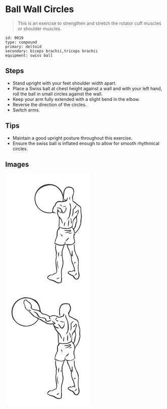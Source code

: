 # Ball Wall Circles
> This is an exercise to strengthen and stretch the rotator cuff muscles or shoulder muscles.

``` 
id: 0019 
type: compound 
primary: deltoid 
secondary: biceps brachii,triceps brachii 
equipment: swiss ball 
``` 

## Steps

 - Stand upright with your feet shoulder width apart.
 - Place a Swiss ball at chest height against a wall and with your left hand, roll the ball in small circles against the wall.
 - Keep your arm fully extended with a slight bend in the elbow.
 - Reverse the direction of the circles.
 - Switch arms.

## Tips

 - Maintain a good upright posture throughout this exercise.
 - Ensure the swiss ball is inflated enough to allow for smooth rhythmical circles.

## Images

<svg width="268" height="275pt" viewBox="0 0 201 275" xmlns="http://www.w3.org/2000/svg">
  <g fill="#FFF">
    <path d="M0 0h201v275H0V0m73 44.23c-3.45 6.34-3.84 13.83-2.96 20.86 1.8 11.26 9.67 21.24 20.08 25.83 6.53 3.09 14.02 3.7 21.06 2.32 3.19-1.09 6.35 1.91 9.4.28-1.79-.8-3.64-1.47-5.51-2.06-.75-1.13-1.57-2.22-2.13-3.45 1.01-3.26 2.23-6.45 3.45-9.63.78-.4 1.57-.8 2.36-1.19 1.25-2.78 1.99-5.98 4.2-8.2 3.15-1.96 7.11-1.73 10.66-1.29 4.16-.89 8.68-.75 12.57-2.61 1.67-2.71 2.29-6.05 2.27-9.22-1.79 2.08-2.36 4.82-3.53 7.25-1.55-.94-3.09-1.89-4.64-2.84l1.32-.68c-.91.41-1.81.83-2.71 1.25 1.03.75 3.1 2.24 4.13 2.99-1.57.19-3.14.39-4.7.6.04-1.31.07-2.62.08-3.93.29-.51.59-1.01.88-1.52-.53-4.37.59-8.71.88-13.06.46-4.87 2.19-10.49 7.03-12.64 4.22-1.18 8.91-.46 12.48 2.13 1.15 2.36 2.38 4.81 2.28 7.51.43 4.31-2.19 8.03-3.29 12 .58 3.62.73 7.3 1.37 10.9 2.88 2.53 6.47 4.18 9.09 7.04 2.73 3.35 7.96 3.91 9.66 8.19.63 3.62-.31 7.34.42 10.97 1.14 5.9 1.33 12.05-.22 17.9-.73 3.01.58 6.18-.52 9.13-1.32 3.43-2.39 6.97-3.94 10.31-1.95 4.4-5.58 7.7-8.73 11.22.27.72.56 1.44.87 2.16 2.73-4.48 7.29-7.64 9.37-12.57 2.56-5.7 5.23-11.74 4.82-18.13.15-3.7 1.19-7.31 1.16-11.03.02-4.08-1.58-7.97-1.41-12.06-.31-3.23.3-6.63-.8-9.72-2.24-3.51-6.61-4.71-9.28-7.84-2.8-3.05-6.58-4.79-9.83-7.26.26-3.29.37-6.59-.05-9.87 2-3.76 2.67-8.05 2.99-12.24.11-3.94-1.73-8.53-5.78-9.79-5.51-2.94-13.5-1.66-16.65 4.09-2.96 4.2-3.05 9.49-3.63 14.4-1.99-7.41-6.22-14.33-12.39-18.98-6.41-5.24-14.94-7.53-23.14-7.04-12.27.57-23.83 8.39-29.04 19.52m79.77 19.03c1.04-2.34 1.2-4.93 1.34-7.46l-1.5.04c-.08 2.47-.14 4.95.16 7.42m-.46 6.54c1.3 4.33 3.34 8.75 2.3 13.38-1.13 5.53-1.7 11.14-2.77 16.68-.68 3.55-3.38 6.15-4.92 9.3 6.76-3.72 8.06-12.35 8.59-19.34 1.35-5.38 1.1-10.96.01-16.36-.31-1.77-1.94-2.64-3.21-3.66m-23.42 2.96c1.75 2.18 3.95 4.04 6.7 4.8-1.58-2.34-3.96-4.08-6.7-4.8m38.45 3.18c-.91 4.12-4.85 6.13-6.98 9.44.09 5.5-.15 11.01-2.19 16.2.36-.14 1.08-.43 1.44-.57.83-2.29 1.88-4.51 2.36-6.91.34-2.88-.19-5.8.22-8.67 2.95-2.91 6.74-5.67 6.68-10.28-.38.19-1.15.59-1.53.79m-31.67 2.99c3.41.08 6.84-.53 9.99-1.84-3.46-.62-6.88.38-9.99 1.84m-14.51 2.23c3.33.54 6.8.76 9.82 2.46.77 2.14 2.37 3.95 2.88 6.18-.68.67-1.38 1.31-2.12 1.91-4.25-1.31-5.26-5.74-7.8-8.7-.03 3.69-.4 7.36-.73 11.03.35 4.64 4.47 8.19 4.46 12.91.04 5.05.12 10.12-.71 15.12-.43 1.88.23 3.72.84 5.48-1 2.3-2.61 4.24-3.81 6.43-2.61 4.85-1.21 10.55-2.34 15.75-.86 2.86-2.27 5.53-3.1 8.41-.77 2.73-.25 5.8-1.98 8.23 1.13.39 2.27.78 3.41 1.17-.59 2.5-1.19 5.03-1.32 7.6-.35 6.36 3.36 12.45 1.5 18.78 1.5 5.44-1.34 10.63-.77 16.09.5 6.38 1.01 12.79 2.15 19.09.43 2.33-.23 4.64-.9 6.85-4.12 1.28-9.04 3.04-10.99 7.13 3.78-2.32 7.55-4.7 11.82-6.04 1.53-3.43 2.29-7.33 1.51-11.06-.93-4.35-.9-8.83-1.68-13.2-.46-3.38-.86-6.91.2-10.22 1.41-3.68-.42-7.6.82-11.3 1.26-3.85-.82-7.57-1.4-11.33-1.02-3.92-.17-7.94-.17-11.9 5.56 2.95 12.13 4.33 18.2 2.04-1.06 3.24-2.16 6.48-3.25 9.71-4.14 9.45.13 19.63.57 29.36.89 7.04-1.88 13.69-3.48 20.39-.71 9.42.88 18.95-.66 28.32-4.92 2.4-9.97-.17-14.04-3-2.62-2.01-5.92-2.4-9.07-2.93-3.19-.42-5.8-2.45-8.3-4.3 1.52-1.82 2.85-4.01 5.12-4.98 1.74-.92 3.84-1.48 4.82-3.36-4.79 1.08-10.92 3.17-11.12 9.06 2.04 1.71 4.14 3.43 6.56 4.58 2.4 1.14 5.15 1.19 7.57 2.26 3.72 1.94 7.25 4.42 11.39 5.41 3.08.67 6.16-.59 8.81-2.07.71-4.55 1.56-9.19.21-13.72.66-5.18-.52-10.44.5-15.58 2.2-7.49 4.71-15.33 3.18-23.2-1.7-7.15-2.14-14.58-1.67-21.89 1.23-4.78 3.38-9.3 4.48-14.13.48-.46 1.44-1.37 1.91-1.82.98.24 2.94.72 3.92.97.16 5.85 3.55 10.83 5.85 16 .82 5.13 4.38 9.52 4.17 14.86 0 5.24 1.06 10.51 3.4 15.21 2.1 4.12 3.04 8.69 4.33 13.1-2.63 1.47-5.3 2.88-7.75 4.63l-.2-1.8c-2.59.15-5.07 1.06-7.26 2.41-.01.94-.02 2.82-.02 3.76 2.1 1.52 4.21 3.07 6.5 4.31 1.73.92 4.09.96 5.18 2.81 2.1 2.55 3.38 6.33 7.09 6.88 2.93 1.56 6.19-.62 7.28-3.42 2.4-3.89 1.57-8.63.34-12.75-3.14-11.16 1.14-22.88-1.75-34.06-.85-3.7-3.41-6.66-4.76-10.16-.79-2.12-1.46-4.28-2.33-6.37-2.08-5.32-1.04-11.13-1.95-16.65-.39.21-1.18.62-1.57.83.95 4.36.18 8.85.93 13.23 2.63 9.18 8.35 17.41 9.31 27.07.44 3.35-.15 6.7-.45 10.04-.26 7.39.39 14.77 1.52 22.08.61 3.35-1.04 7.65-4.43 8.79-5.18-.15-5.24-7.61-9.91-8.79-2.01-.37-3.87-1.18-5.31-2.68-1.36-.53-2.71-1.11-4.04-1.71.26-1.14.53-2.27.8-3.39 1.98-.08 3.97-.13 5.94.09 2.38-.85 4.64-1.99 6.82-3.26.16 1.03.48 3.11.64 4.15.45-1.08 1.39-2.06 1.17-3.31-.54-6.96-2.93-13.65-5.87-19.93-2.49-5.28-2.19-11.29-1.85-16.96 1.21.82 1.99 2.13 2.99 3.18-.83-4.51-2.02-9.11-.94-13.69l-1.74-.15c-.58 3.38.18 6.97-1.21 10.19-.83-1.64-1.79-3.2-2.49-4.9-1.48-6.59-5.29-12.35-6.93-18.92 6.69 1.01 13.68-1.03 18.17-6.22-.76-5.22-2.4-10.39-1.98-15.72.03-1.73 1.31-3.02 2.39-4.22-1.05-.67-2.16-1.23-3.23-1.85-.52 3.96-1.79 8-.74 11.99.82 3.05 1.55 6.12 2.04 9.24-2.68 1.72-4.84 4.8-8.32 4.71-4.62.64-9.18-.63-13.79-.59.25-2.34.47-4.69.32-7.05-1.2 2.39-1.55 5.07-2.11 7.65-2.52.58-5.02 1.32-7.6 1.58-5.22-.36-10.18-2.25-14.92-4.36.71-1.95 1.36-3.91 1.8-5.93 1.02-4.89 4.35-9.16 4.33-14.29.06-3.86-.05-7.88 1.88-11.36 2.56-.83 3.67-2.85 2.91-5.49 3.19 1.25 6.35 2.93 9.87 2.83 6.77.67 14.4 1.32 19.98-3.4.29 2.97 2.57 5 3.64 7.64.45 1.92 2.52 5.04-.17 6.22 1.06.02 2.12.05 3.19.11-.64-3.13-.93-6.36-2.05-9.38 2.63-2.78 4.53-6.26 4.86-10.12.51-4.67 3.73-8.99 2.06-13.78-1.57-5.65 1.91-10.7 3.72-15.81 1.35-2.16.08-4.64-.19-6.92-2.93 2.84-6.2 5.29-9.15 8.06 4.18.44 6.29-3.45 8.43-6.32.84 2.89-1.29 5.55-1.85 8.33-1.25 5.67-7.06 8.43-9.46 13.46-2.16 4.97-1.83 10.55-3.18 15.73-2.76 3.81-7.93 4.25-12.15 5.31-.34-.18-1.03-.53-1.37-.71-4.61.1-9.36.05-13.68-1.78-1.46-.61-3.91-1.1-3.23-3.28 1.17-6.28.51-12.68 1.08-19.01 1.14 1.48 2.26 2.99 3.02 4.71 1.64 3.11 1.57 7.14 4.6 9.4-1.8-5.78-2.58-12.75-7.81-16.58-3.77-3.11-4.61-8.45-3.7-13.04 2.35 1.17 4.59 2.53 6.94 3.72.47-.73.95-1.47 1.43-2.2l.39 1.9c3.46 2.86 7.8-.81 9.24-4.12 1.66-2.86 3.38-7.29-.08-9.59.28 3.02.64 6.18-1.27 8.77-1.1 2.22-4.16 6.07-6.54 3.39.21-.53.63-1.58.84-2.1-1.44-2.53-3.26-4.83-4.62-7.42-3.31-1.91-7.1-1.37-10.68-.82m32.69 24.47c.9 2.13 2.11 4.32 4.56 4.91-.76-2.24-2.42-3.95-4.56-4.91m-2.96 4.1c-1.3 5.38-2.76 11.16-1 16.61 1.08-4.34 1.28-8.82 1.83-13.24.43-1.26-.13-2.37-.83-3.37m5.53.42c-.17 2.9-.03 5.8.15 8.7.38-.26 1.14-.76 1.52-1.01-.1-2.64.75-5.83-1.67-7.69m-15.48 5.84c-1.16 3.12-1.94 6.53-.83 9.8 1.44-3.35 1.45-7.09 2.54-10.56-.43.19-1.28.57-1.71.76m-1.62 17.73c2.54 2.31 6.13 2.86 9.44 2.62 2.46-.17 5-1.48 7.37-.19-4.94 1.77-10.04 2.99-14.99 4.72 4.9.45 9.57-1.16 14.16-2.61.45-1.09.92-2.18 1.38-3.27-.65-.54-1.29-1.08-1.93-1.61-5.04 1.57-10.32 1.37-15.43.34m10.33 8.14c2.93.76 6.4 1.24 8.68-1.22-2.92.18-5.84.52-8.68 1.22m-19.5.96c1.84 2.31 3.61 4.68 5.65 6.81-.02-.77-.08-2.3-.1-3.07-1.83-1.27-3.62-2.61-5.55-3.74m13.15 16.52l1.1.71c3.07-2.1 6.82-4.41 6.74-8.66-2.67 2.59-5.1 5.43-7.84 7.95m-17.05 38.97c2.02-4.02 1.59-8.53 1.58-12.88-2.83 3.71-2.03 8.57-1.58 12.88m5.86-2.85c1.37.21 1.77-2.11.87-2.84-1.37-.22-1.81 2.11-.87 2.84m-5.67 30.67c-.03-4.79-2.2-9.3-1.95-14.1.07-2.08.09-4.17-.2-6.23-1.94 6.74-.82 14.06 2.15 20.33m40.14-15.89c-1.29.28-2.66 1.11-3.19 2.37.59 2.3 5.43-1.4 3.19-2.37m1.19 26.47c-.03.58-.07 1.72-.1 2.3-1.29 1.03-2.58 2.07-3.82 3.16 1.76-.61 3.64-1.07 5.16-2.21.57-1.22.34-2.63.52-3.93l-1.76.68m-42.22 11.46a27.84 27.84 0 0 0-4.09 1.85c3.14 1.48 6.09-.69 6.99-3.74-.98.61-1.95 1.24-2.9 1.89z"/>
    <path d="M75.23 44.22c6.74-11.19 20.12-16.72 32.76-17.07 6.33.75 12.83 2.78 17.42 7.45 7.86 7.77 13.06 19.01 11.17 30.22-1.04.34-2.08.67-3.12 1-4.1-1.71-9.35-1.21-12.37 2.28-1.92 1.94-2.77 4.59-3.46 7.16-5.33 3.5-5.76 10.42-6.05 16.18-8.64 1.91-17.89.17-25.33-4.6-13.83-8.52-19.44-28.5-11.02-42.62zM161.87 113.11c1.1-3.57 3.78-6.28 6.11-9.07.39 2.8.96 5.58 1.82 8.28-3.75 5.51-3.07 12.69-6.96 18.11-.9-.62-1.8-1.22-2.7-1.83-.09-5.2.18-10.49 1.73-15.49z"/>
  </g>
  <g fill="#333">
    <path d="M73 44.23c5.21-11.13 16.77-18.95 29.04-19.52 8.2-.49 16.73 1.8 23.14 7.04 6.17 4.65 10.4 11.57 12.39 18.98.58-4.91.67-10.2 3.63-14.4 3.15-5.75 11.14-7.03 16.65-4.09 4.05 1.26 5.89 5.85 5.78 9.79-.32 4.19-.99 8.48-2.99 12.24.42 3.28.31 6.58.05 9.87 3.25 2.47 7.03 4.21 9.83 7.26 2.67 3.13 7.04 4.33 9.28 7.84 1.1 3.09.49 6.49.8 9.72-.17 4.09 1.43 7.98 1.41 12.06.03 3.72-1.01 7.33-1.16 11.03.41 6.39-2.26 12.43-4.82 18.13-2.08 4.93-6.64 8.09-9.37 12.57-.31-.72-.6-1.44-.87-2.16 3.15-3.52 6.78-6.82 8.73-11.22 1.55-3.34 2.62-6.88 3.94-10.31 1.1-2.95-.21-6.12.52-9.13 1.55-5.85 1.36-12 .22-17.9-.73-3.63.21-7.35-.42-10.97-1.7-4.28-6.93-4.84-9.66-8.19-2.62-2.86-6.21-4.51-9.09-7.04-.64-3.6-.79-7.28-1.37-10.9 1.1-3.97 3.72-7.69 3.29-12 .1-2.7-1.13-5.15-2.28-7.51-3.57-2.59-8.26-3.31-12.48-2.13-4.84 2.15-6.57 7.77-7.03 12.64-.29 4.35-1.41 8.69-.88 13.06-.29.51-.59 1.01-.88 1.52-.01 1.31-.04 2.62-.08 3.93 1.56-.21 3.13-.41 4.7-.6-1.03-.75-3.1-2.24-4.13-2.99.9-.42 1.8-.84 2.71-1.25l-1.32.68c1.55.95 3.09 1.9 4.64 2.84 1.17-2.43 1.74-5.17 3.53-7.25.02 3.17-.6 6.51-2.27 9.22-3.89 1.86-8.41 1.72-12.57 2.61-3.55-.44-7.51-.67-10.66 1.29-2.21 2.22-2.95 5.42-4.2 8.2-.79.39-1.58.79-2.36 1.19-1.22 3.18-2.44 6.37-3.45 9.63.56 1.23 1.38 2.32 2.13 3.45 1.87.59 3.72 1.26 5.51 2.06-3.05 1.63-6.21-1.37-9.4-.28-7.04 1.38-14.53.77-21.06-2.32-10.41-4.59-18.28-14.57-20.08-25.83-.88-7.03-.49-14.52 2.96-20.86m2.23-.01c-8.42 14.12-2.81 34.1 11.02 42.62 7.44 4.77 16.69 6.51 25.33 4.6.29-5.76.72-12.68 6.05-16.18.69-2.57 1.54-5.22 3.46-7.16 3.02-3.49 8.27-3.99 12.37-2.28 1.04-.33 2.08-.66 3.12-1 1.89-11.21-3.31-22.45-11.17-30.22-4.59-4.67-11.09-6.7-17.42-7.45-12.64.35-26.02 5.88-32.76 17.07z"/>
    <path d="M152.77 63.26c-.3-2.47-.24-4.95-.16-7.42l1.5-.04c-.14 2.53-.3 5.12-1.34 7.46zM152.31 69.8c1.27 1.02 2.9 1.89 3.21 3.66 1.09 5.4 1.34 10.98-.01 16.36-.53 6.99-1.83 15.62-8.59 19.34 1.54-3.15 4.24-5.75 4.92-9.3 1.07-5.54 1.64-11.15 2.77-16.68 1.04-4.63-1-9.05-2.3-13.38zM128.89 72.76c2.74.72 5.12 2.46 6.7 4.8-2.75-.76-4.95-2.62-6.7-4.8zM167.34 75.94c.38-.2 1.15-.6 1.53-.79.06 4.61-3.73 7.37-6.68 10.28-.41 2.87.12 5.79-.22 8.67-.48 2.4-1.53 4.62-2.36 6.91-.36.14-1.08.43-1.44.57 2.04-5.19 2.28-10.7 2.19-16.2 2.13-3.31 6.07-5.32 6.98-9.44zM135.67 78.93c3.11-1.46 6.53-2.46 9.99-1.84-3.15 1.31-6.58 1.92-9.99 1.84z"/>
    <path d="M121.16 81.16c3.58-.55 7.37-1.09 10.68.82 1.36 2.59 3.18 4.89 4.62 7.42-.21.52-.63 1.57-.84 2.1 2.38 2.68 5.44-1.17 6.54-3.39 1.91-2.59 1.55-5.75 1.27-8.77 3.46 2.3 1.74 6.73.08 9.59-1.44 3.31-5.78 6.98-9.24 4.12l-.39-1.9c-.48.73-.96 1.47-1.43 2.2-2.35-1.19-4.59-2.55-6.94-3.72-.91 4.59-.07 9.93 3.7 13.04 5.23 3.83 6.01 10.8 7.81 16.58-3.03-2.26-2.96-6.29-4.6-9.4-.76-1.72-1.88-3.23-3.02-4.71-.57 6.33.09 12.73-1.08 19.01-.68 2.18 1.77 2.67 3.23 3.28 4.32 1.83 9.07 1.88 13.68 1.78.34.18 1.03.53 1.37.71 4.22-1.06 9.39-1.5 12.15-5.31 1.35-5.18 1.02-10.76 3.18-15.73 2.4-5.03 8.21-7.79 9.46-13.46.56-2.78 2.69-5.44 1.85-8.33-2.14 2.87-4.25 6.76-8.43 6.32 2.95-2.77 6.22-5.22 9.15-8.06.27 2.28 1.54 4.76.19 6.92-1.81 5.11-5.29 10.16-3.72 15.81 1.67 4.79-1.55 9.11-2.06 13.78-.33 3.86-2.23 7.34-4.86 10.12 1.12 3.02 1.41 6.25 2.05 9.38-1.07-.06-2.13-.09-3.19-.11 2.69-1.18.62-4.3.17-6.22-1.07-2.64-3.35-4.67-3.64-7.64-5.58 4.72-13.21 4.07-19.98 3.4-3.52.1-6.68-1.58-9.87-2.83.76 2.64-.35 4.66-2.91 5.49-1.93 3.48-1.82 7.5-1.88 11.36.02 5.13-3.31 9.4-4.33 14.29-.44 2.02-1.09 3.98-1.8 5.93 4.74 2.11 9.7 4 14.92 4.36 2.58-.26 5.08-1 7.6-1.58.56-2.58.91-5.26 2.11-7.65.15 2.36-.07 4.71-.32 7.05 4.61-.04 9.17 1.23 13.79.59 3.48.09 5.64-2.99 8.32-4.71-.49-3.12-1.22-6.19-2.04-9.24-1.05-3.99.22-8.03.74-11.99 1.07.62 2.18 1.18 3.23 1.85-1.08 1.2-2.36 2.49-2.39 4.22-.42 5.33 1.22 10.5 1.98 15.72-4.49 5.19-11.48 7.23-18.17 6.22 1.64 6.57 5.45 12.33 6.93 18.92.7 1.7 1.66 3.26 2.49 4.9 1.39-3.22.63-6.81 1.21-10.19l1.74.15c-1.08 4.58.11 9.18.94 13.69-1-1.05-1.78-2.36-2.99-3.18-.34 5.67-.64 11.68 1.85 16.96 2.94 6.28 5.33 12.97 5.87 19.93.22 1.25-.72 2.23-1.17 3.31-.16-1.04-.48-3.12-.64-4.15-2.18 1.27-4.44 2.41-6.82 3.26-1.97-.22-3.96-.17-5.94-.09-.27 1.12-.54 2.25-.8 3.39 1.33.6 2.68 1.18 4.04 1.71 1.44 1.5 3.3 2.31 5.31 2.68 4.67 1.18 4.73 8.64 9.91 8.79 3.39-1.14 5.04-5.44 4.43-8.79-1.13-7.31-1.78-14.69-1.52-22.08.3-3.34.89-6.69.45-10.04-.96-9.66-6.68-17.89-9.31-27.07-.75-4.38.02-8.87-.93-13.23.39-.21 1.18-.62 1.57-.83.91 5.52-.13 11.33 1.95 16.65.87 2.09 1.54 4.25 2.33 6.37 1.35 3.5 3.91 6.46 4.76 10.16 2.89 11.18-1.39 22.9 1.75 34.06 1.23 4.12 2.06 8.86-.34 12.75-1.09 2.8-4.35 4.98-7.28 3.42-3.71-.55-4.99-4.33-7.09-6.88-1.09-1.85-3.45-1.89-5.18-2.81-2.29-1.24-4.4-2.79-6.5-4.31 0-.94.01-2.82.02-3.76 2.19-1.35 4.67-2.26 7.26-2.41l.2 1.8c2.45-1.75 5.12-3.16 7.75-4.63-1.29-4.41-2.23-8.98-4.33-13.1-2.34-4.7-3.4-9.97-3.4-15.21.21-5.34-3.35-9.73-4.17-14.86-2.3-5.17-5.69-10.15-5.85-16-.98-.25-2.94-.73-3.92-.97-.47.45-1.43 1.36-1.91 1.82-1.1 4.83-3.25 9.35-4.48 14.13-.47 7.31-.03 14.74 1.67 21.89 1.53 7.87-.98 15.71-3.18 23.2-1.02 5.14.16 10.4-.5 15.58 1.35 4.53.5 9.17-.21 13.72-2.65 1.48-5.73 2.74-8.81 2.07-4.14-.99-7.67-3.47-11.39-5.41-2.42-1.07-5.17-1.12-7.57-2.26-2.42-1.15-4.52-2.87-6.56-4.58.2-5.89 6.33-7.98 11.12-9.06-.98 1.88-3.08 2.44-4.82 3.36-2.27.97-3.6 3.16-5.12 4.98 2.5 1.85 5.11 3.88 8.3 4.3 3.15.53 6.45.92 9.07 2.93 4.07 2.83 9.12 5.4 14.04 3 1.54-9.37-.05-18.9.66-28.32 1.6-6.7 4.37-13.35 3.48-20.39-.44-9.73-4.71-19.91-.57-29.36 1.09-3.23 2.19-6.47 3.25-9.71-6.07 2.29-12.64.91-18.2-2.04 0 3.96-.85 7.98.17 11.9.58 3.76 2.66 7.48 1.4 11.33-1.24 3.7.59 7.62-.82 11.3-1.06 3.31-.66 6.84-.2 10.22.78 4.37.75 8.85 1.68 13.2.78 3.73.02 7.63-1.51 11.06-4.27 1.34-8.04 3.72-11.82 6.04 1.95-4.09 6.87-5.85 10.99-7.13.67-2.21 1.33-4.52.9-6.85-1.14-6.3-1.65-12.71-2.15-19.09-.57-5.46 2.27-10.65.77-16.09 1.86-6.33-1.85-12.42-1.5-18.78.13-2.57.73-5.1 1.32-7.6-1.14-.39-2.28-.78-3.41-1.17 1.73-2.43 1.21-5.5 1.98-8.23.83-2.88 2.24-5.55 3.1-8.41 1.13-5.2-.27-10.9 2.34-15.75 1.2-2.19 2.81-4.13 3.81-6.43-.61-1.76-1.27-3.6-.84-5.48.83-5 .75-10.07.71-15.12.01-4.72-4.11-8.27-4.46-12.91.33-3.67.7-7.34.73-11.03 2.54 2.96 3.55 7.39 7.8 8.7.74-.6 1.44-1.24 2.12-1.91-.51-2.23-2.11-4.04-2.88-6.18-3.02-1.7-6.49-1.92-9.82-2.46m40.71 31.95c-1.55 5-1.82 10.29-1.73 15.49.9.61 1.8 1.21 2.7 1.83 3.89-5.42 3.21-12.6 6.96-18.11-.86-2.7-1.43-5.48-1.82-8.28-2.33 2.79-5.01 5.5-6.11 9.07z"/>
    <path d="M153.85 105.63c2.14.96 3.8 2.67 4.56 4.91-2.45-.59-3.66-2.78-4.56-4.91zM150.89 109.73c.7 1 1.26 2.11.83 3.37-.55 4.42-.75 8.9-1.83 13.24-1.76-5.45-.3-11.23 1-16.61zM156.42 110.15c2.42 1.86 1.57 5.05 1.67 7.69-.38.25-1.14.75-1.52 1.01-.18-2.9-.32-5.8-.15-8.7zM140.94 115.99c.43-.19 1.28-.57 1.71-.76-1.09 3.47-1.1 7.21-2.54 10.56-1.11-3.27-.33-6.68.83-9.8zM139.32 133.72c5.11 1.03 10.39 1.23 15.43-.34.64.53 1.28 1.07 1.93 1.61-.46 1.09-.93 2.18-1.38 3.27-4.59 1.45-9.26 3.06-14.16 2.61 4.95-1.73 10.05-2.95 14.99-4.72-2.37-1.29-4.91.02-7.37.19-3.31.24-6.9-.31-9.44-2.62zM149.65 141.86c2.84-.7 5.76-1.04 8.68-1.22-2.28 2.46-5.75 1.98-8.68 1.22zM130.15 142.82c1.93 1.13 3.72 2.47 5.55 3.74.02.77.08 2.3.1 3.07-2.04-2.13-3.81-4.5-5.65-6.81zM143.3 159.34c2.74-2.52 5.17-5.36 7.84-7.95.08 4.25-3.67 6.56-6.74 8.66l-1.1-.71zM126.25 198.31c-.45-4.31-1.25-9.17 1.58-12.88.01 4.35.44 8.86-1.58 12.88zM132.11 195.46c-.94-.73-.5-3.06.87-2.84.9.73.5 3.05-.87 2.84zM126.44 226.13c-2.97-6.27-4.09-13.59-2.15-20.33.29 2.06.27 4.15.2 6.23-.25 4.8 1.92 9.31 1.95 14.1zM166.58 210.24c2.24.97-2.6 4.67-3.19 2.37.53-1.26 1.9-2.09 3.19-2.37zM167.77 236.71l1.76-.68c-.18 1.3.05 2.71-.52 3.93-1.52 1.14-3.4 1.6-5.16 2.21 1.24-1.09 2.53-2.13 3.82-3.16.03-.58.07-1.72.1-2.3zM125.55 248.17c.95-.65 1.92-1.28 2.9-1.89-.9 3.05-3.85 5.22-6.99 3.74a27.84 27.84 0 0 1 4.09-1.85z"/>
  </g>
</svg>

<svg width="268" height="275pt" viewBox="0 0 201 275" xmlns="http://www.w3.org/2000/svg">
  <g fill="#FFF">
    <path d="M0 0h201v275H0V0m46.55 18.74c-8.68 1.25-17.08 5.16-22.85 11.91-8.06 8.88-10.86 21.98-7.44 33.44 1.21 6.53 6.08 11.41 10.71 15.79 8.93 7.95 22.13 10.27 33.42 6.63 8.01-2.58 14.87-8.23 19.02-15.54 4.25 1.24 7.13 4.91 11.34 6.19 3.09.95 5.26 3.61 8.34 4.6 4.58 1.64 9.53 1.24 14.31 1.24 1.87 4.08 2.88 8.55 5.31 12.38 1.82 2.87 3.97 5.52 6.04 8.22-.11 4.82.44 9.63.59 14.44.16 3.43-.65 7.11 1.44 10.14-.74 2.05-1.72 3.99-2.72 5.93-1.8 3.8-.89 8.11-.83 12.15-1.85 3.58-3.06 7.44-4.48 11.2-1.09 2.88-.29 6.26-2.23 8.84 1.15.46 2.31.91 3.47 1.37-2.64 7.04-.62 14.36.81 21.39-.88 3.61-.4 7.22-.24 10.87-2.33 7.57-.62 15.47.02 23.15.64 4.16 1.69 8.39.34 12.54-3.54 1.18-6.9 2.84-9.85 5.13l.01-.85-.68 3.15c3.24-2.77 7.07-4.64 11.09-5.99 2.52-4.87 1.86-10.41.8-15.55-.16-6.56-2.69-13.24-.57-19.71 1.02-3.45-.55-7.06.61-10.51 1.29-3.85-.8-7.59-1.39-11.36-1.01-3.91-.18-7.92-.16-11.88 5.57 3.11 12.19 3.96 18.33 2.15-1.66 4.54-3.39 9.07-4.82 13.7-1.7 10.4 2.91 20.57 1.93 31-.33 5.28-2.72 10.14-3.53 15.33-.51 9.2.95 18.49-.6 27.63-5.21 2.53-10.41-.55-14.68-3.45-3.71-2.71-8.74-1.63-12.59-4-1.44-.8-2.73-1.84-4.06-2.79.86-1.08 1.67-2.19 2.62-3.19 2.01-2.3 5.57-2.41 7.39-4.92-4.28.65-10.33 2.37-10.84 7.47-.58 2.63 2.6 3.56 4.22 4.9 3.2 2.35 7.47 1.94 10.79 3.99 3.24 1.83 6.47 3.86 10.13 4.74 3.08.7 6.16-.61 8.81-2.09.71-4.57 1.6-9.22.21-13.76.67-5.13-.53-10.36.48-15.44 2.13-7.24 4.51-14.71 3.39-22.34-1.75-7.88-2.69-16.14-1.56-24.16 2.15-4.81 2.63-10.43 5.82-14.7 1.05.27 3.13.8 4.17 1.07.12 5.94 3.68 10.91 5.91 16.18.73 4.71 3.91 8.72 4.03 13.56.05 5.59.91 11.28 3.47 16.3 2.1 4.12 3.03 8.68 4.34 13.08-2.73 1.52-5.46 3.03-8.11 4.69.12-.52.34-1.58.46-2.11-2.64.53-5.28 1.2-7.57 2.68v3.77c3.1 2.32 6.3 4.58 10.06 5.68 2.45 1.65 3.71 4.62 5.37 7.02 2.14.7 4.26 2.02 6.58 1.78 3-1.01 4.37-4.09 5.27-6.86 1.47-6.1-2.51-11.8-1.97-17.91-.61-8.35 1.56-16.78-.44-25.04-.76-4.61-4.18-8.13-5.5-12.55-.87-2.88-2.33-5.58-2.8-8.58-.71-3.6-.16-7.31-.75-10.92-.36-.39-1.08-1.18-1.44-1.57.49 5.82-.75 12.03 1.88 17.48 1.68 3.83 3.06 7.78 4.77 11.6 3.02 6.17 3.98 13.3 2.91 20.08-.56 7.88.2 15.79 1.38 23.59.63 3.39-1.03 7.52-4.35 8.83-5.19-.19-5.27-7.54-9.88-8.8-2.04-.41-3.94-1.21-5.44-2.69-1.44-.63-2.86-1.32-4.26-2.04.31-3.84 4.2-3.38 6.99-2.94 2.41-.86 4.69-2.03 6.91-3.29.05.91.16 2.73.21 3.64.42-.22 1.26-.67 1.68-.89-.32-7.11-2.41-14.07-5.42-20.49-2.93-5.94-3.33-12.98-2.1-19.39.74 1.56 1.53 3.1 2.39 4.61-.24-4.72-1.85-9.39-.69-14.12-.43-.01-1.3-.04-1.73-.06-.55 3.01-.59 6.08.04 9.09-.6-.19-1.79-.56-2.39-.75-1.91-3.24-1.96-7.14-3.84-10.37-1.84-3.65-3.1-7.55-4.39-11.41 4.16.05 8.49-.07 12.35-1.83 2.13-1.27 3.85-3.09 5.77-4.63-.68-4.53-1.97-8.99-2.06-13.59-.18-2.65 1.37-4.98 1.59-7.58.95-3.29 2.34-6.47 4.66-9.04 4.61-5.4 6.47-12.42 7.88-19.23.89-4.66-.73-9.36-.07-14.05.46-3.97-.18-8-1.72-11.67-2.03-4.7-1.09-10.31-4.07-14.64-3.32-3.94-8.87-4.24-12.79-7.32-2.39-1.95-7.49-1.61-7.45-5.52-1.53-4.84 3.31-8.23 3.65-12.83 1.66-5.1-.75-10.35-3.94-14.29-4.71-1-9.66-1.36-14.37-.17-4.33 1.09-6.76 5.39-8.26 9.26-1.27 6.22-1.84 12.77-.22 18.98.47.18 1.42.55 1.89.73-1.07-7.27-1.75-15.29 1.6-22.06 3.05-6.6 11.59-5.78 17.59-5.27 2.79 2.83 4.45 6.79 4 10.79-.38 3.83-2.79 6.99-4.85 10.08.85 2.8 1.39 5.69 2.34 8.45 3.18 1.95 7.07 2.56 9.96 5.04 2.92 2.61 7.47 2.61 9.92 5.87 1.71 2.83 2.32 6.15 2.4 9.42.04 2.88 1.76 5.33 2.41 8.07 1.28 4.62-.74 9.33-.1 13.99.23 2.28 1.13 4.6.37 6.87-1.12 4.02-1.98 8.14-3.52 12.02-1.72 4.42-5.66 7.53-7.2 12.04-.22-3.47-1.18-6.86-2.88-9.89 4.96-5.48 3.13-13.28 5.77-19.72-.7-3.76-2.44-7.5-1.69-11.4 1.05-3.7 2.28-7.35 3.32-11.06.35-1.87-1.48-3.18-2.31-4.63-1.94 3.21-4.7 5.72-7.49 8.16 1.21-.1 2.43-.22 3.65-.35 1.26-1.69 2.46-3.43 3.56-5.23.29.28.87.85 1.16 1.13-1.12 3.53-1.64 7.27-3.16 10.66-2.11 3.71-5.87 6.49-6.94 10.77-.87 5.32-.98 10.83-2.14 16.07-2.88 2.87-6.73 4.5-10.66 5.32-3.38-.09-6.73.63-10.11.67-2.93-.5-5.83-1.21-8.72-1.91.06-7.3-.02-14.6-.91-21.86 4.64 3.33 4.51 9.98 8.97 13.3-1.24-4.21-3.01-8.28-5-12.18-5.03-4.53-8.63-10.34-12.32-15.96 3.06 1.78 6.51 3.32 10.15 2.71-1.23-2.12-3.85-2.17-5.87-2.99-3.24-.93-5.41-3.68-7.25-6.33 1.6-.4 3.21-.78 4.81-1.16-.57-.92-1.14-1.83-1.68-2.76-2.22-1.63-4.41-3.3-6.71-4.8.16.57.49 1.71.65 2.28 1.71 1.51 3.49 2.92 5.39 4.18-6.18-.51-13.01 1.66-18.62-1.88-4.52-2.68-9.68-4.46-13.47-8.22-2.56-.52-5.13-1.27-7.12-3.03-2.85-2.49-7.14-2.38-9.71-5.24-4.35-4.25-8.39-8.84-13.26-12.52-2.26-2.14-5.68-3.46-6.57-6.7-.84-3.28-2-6.44-3.26-9.57-1.08-2.54-.01-5.21.99-7.57.76-.18 2.26-.52 3.01-.7 1.72 2.03 3.27 4.35 5.78 5.48 3.29 1.26 4.46 4.85 6.29 7.56-.3 2.39-2.07 5.74.81 7.26 4.64 4.56 11.79 2.8 17.16 5.84 3.56 1.76 6.45 4.54 8.91 7.61 5.71.65 11.77 2.02 16.26 5.82-1.75 3.22 1.62 5.73 4.57 5.93-1.01-1.07-2.07-2.09-3.14-3.1l.04-2.49c4.13-1.39 8.26-3.43 12.74-2.01.78-.46 1.55-.93 2.32-1.42-5.19-1.61-10.54-.47-15.19 2.08-4.37-4.3-10.56-5.38-16.31-6.57-2.19-1.27-3.73-3.47-5.24-5.45-1.45-9.8-4.04-20.74-12.62-26.81-7.73-4.01-16.32-6.91-25.14-6.54m8.52 28.53c.93 1.28 1.86 2.56 2.83 3.81 1.11-.02 3.34-.07 4.45-.09-2.36-1.38-4.89-2.41-7.28-3.72m11.79 4.97c1.64 2.1 4.07 3.24 6.25 4.66 2.72 2.96 3.65 7.5 7.28 9.61 4.71 1.43 9.73 1.64 14.35 3.47.36 2.33.54 5.17 3.06 6.24 3.96 1.68 9.23.11 11.51-3.62-3.66.72-7.17 3.33-11.01 1.96-.94-1.59-1.07-3.48-1.42-5.25-3.2-1.44-6.52-2.99-10.12-2.55-2.3.49-3.77-1.74-5.88-2.17-1.86-2.92-3.02-6.39-5.63-8.76-2.63-1.53-5.44-2.83-8.39-3.59m71.83 5.72c-.58 1.67-1.19 3.33-1.84 4.98-3.21.56-6.29 1.62-9.26 2.92-1.73-1.08-3.42-2.2-5.09-3.33-.87.42-1.73.86-2.58 1.3 2.65 1.24 5.11 3.25 8.1 3.61 3.24-.91 6.48-1.84 9.73-2.71 2.05-1.6 2.24-4.44 2.8-6.79-.47 0-1.4.01-1.86.02m9.06 19.17c.64 6.57 1.26 13.24.43 19.82-.3 3.69-2.65 6.68-4.21 9.9 3.5-1.43 4.86-5.41 5.96-8.73 2.01-5.94.5-12.14.03-18.19-.88-7.07-5.97-12.84-6.2-20.08-3.52 5.99 2.84 11.55 3.99 17.28m-28.83-4.78c2.7-.72 3.46-3.43 4.36-5.67-2.51.85-4.06 3.06-4.36 5.67m.52.33c1.49 1.24 3.06 2.39 4.65 3.51l2.89-.84c-2.35-1.31-4.76-2.67-7.54-2.67m10.34 2.49c2.15 2.81 6.03 2.62 9.19 3.03.45 1.19 2 2.24 1.41 3.63-1.17 3.68-2.34 8.98-7 9.39-2.08-3.77-4.55-7.4-8.52-9.39 1.6 3.09 3.85 5.79 5.65 8.77 1.18 2.02 3.55 2.45 5.66 2.76 4.56-3.78 6.5-10.59 3.6-15.94-3.26-1.02-6.63-1.7-9.99-2.25m25.21 7.42c1.96 5.38.35 10.93-.21 16.36 3.78-4.8 2.86-11.21 2.04-16.81 2.22-2.17 4.37-4.44 5.94-7.14-3.44 1.48-5.92 4.42-7.77 7.59m-4.07 20.04c3.01 3.98 3.08 8.89 3.96 13.6 1.74-2.75.86-5.9-.16-8.74.94-2.58-2.2-3.64-3.8-4.86m-2.37 21.59c.72-5.7.73-11.49.3-17.21-2.49 5.33-2.49 11.78-.3 17.21m-9.57-10.25c-.57 3.22-2.91 8.01.53 10.27-.11-3.64.08-7.29 1.09-10.82-.4.14-1.22.42-1.62.55m-12.61 84.43c1.89-4.1 1.51-8.6 1.49-12.99-2.93 3.71-2.11 8.67-1.49 12.99m5.75-2.92c1.36.16 1.75-2.15.86-2.89-1.37-.17-1.79 2.15-.86 2.89m-5.67 30.66c-.01-4.8-2.19-9.32-1.94-14.13.08-2.06.09-4.12-.16-6.16-2.15 6.66-.85 14.07 2.1 20.29m40.15-15.92c-1.31.3-2.69 1.15-3.22 2.43.62 2.23 5.4-1.43 3.22-2.43m1.16 26.49c-.02.57-.08 1.69-.11 2.26-1.28 1.05-2.57 2.11-3.8 3.22 1.75-.62 3.66-1.03 5.14-2.22.69-1.19.31-2.69.53-3.99-.44.18-1.32.55-1.76.73m-42.23 11.52c-1.07.58-4.3.34-2.81 2.2 2.84.9 4.89-1.82 5.71-4.18-.99.64-1.95 1.3-2.9 1.98z"/>
    <path d="M25.74 31.74c5.65-6.73 14.41-10.83 23.21-10.79 9.68-.29 19.44 4.11 25.7 11.48 4.34 4.92 6.28 11.39 6.97 17.79-4.41-1.38-8.96-2.21-13.51-2.96-2.07-.3-4.24-1.27-5.42-3.05-.01-2.03.38-4.04.2-6.07-1.08-2.45-2.59-4.69-3.87-7.04-3.08-1.15-5.97-2.75-7.62-5.72-1.44-2.45-4.3-.67-6.37-.24-.98 2.84-2.75 6.09-1 9 2.41 3.83 1.84 8.78 4.63 12.39 2.75 2.85 6.3 4.8 8.95 7.78 4.1 3.86 7.17 9.12 12.48 11.47 3 .98 5.48 2.9 7.77 5.01-4.93 7.43-12.53 13.14-21.36 14.89-6.89 1.9-14.24.56-20.69-2.22-9.85-4.14-17.01-13.79-18.49-24.33-1.13-9.75 1.82-20.05 8.42-27.39zM158.91 112c.32-4.61 3.26-8.36 5.75-12.03.76 2.81 1.55 5.6 2.46 8.36-3.11 5.79-1.97 12.81-5.35 18.47-.98-.89-2.61-1.25-2.95-2.7-.57-4.01-.2-8.08.09-12.1zM146.56 129.43c4.24-.44 8.15-2.5 11.22-5.4.47 2.86 2.95 4.5 4.38 6.83 2.26 3.57 1.69 7.96 2.29 11.97-4.7 6.19-.9 13.62.13 20.32-2.13 3.79-6.66 4.89-10.59 5.76-3.9.1-7.56-1.86-11.5-1.78.24-2.33.44-4.67.26-7.01-1.31 2.46-1.59 5.27-1.97 8-3.38 1.19-6.96 2.38-10.59 1.72-4.24-.98-8.23-2.8-12.02-4.88 2.14-6.34 3.41-13.17 7.32-18.75-.31-3.45-.88-6.99-.14-10.41.42-1.94 2.35-2.88 3.67-4.15-.27-.81-.79-2.45-1.05-3.26 6 2.21 12.37 1.37 18.59 1.04m-7.19 3.36c4.4 4.11 10.49.24 15.45.37.01.19.01.57.02.76-4.44 1.8-8.96 3.49-13.09 5.92 4.79-.44 9.21-2.44 13.5-4.48.42-1.17.85-2.35 1.28-3.52l-2.04-1.32c-4.84 1.88-9.93 2.82-15.12 2.27m11.17 6.68c2.88.19 6.54.65 8.24-2.32-2.76.72-5.55 1.37-8.24 2.32m-18.36 4c-.3 1.52 2.09 3.08 3.44 2.53.23-1.5-2.07-3.01-3.44-2.53m1.81 3.95c-.26 1.37.3 1.87 1.69 1.48.26-1.38-.3-1.87-1.69-1.48m10.07 10.99l-.48 1.97c3.46-1.96 7.53-4.42 7.64-8.92-2.57 2.13-4.57 4.84-7.16 6.95z"/>
  </g>
  <g fill="#333">
    <path d="M46.55 18.74c8.82-.37 17.41 2.53 25.14 6.54 8.58 6.07 11.17 17.01 12.62 26.81 1.51 1.98 3.05 4.18 5.24 5.45 5.75 1.19 11.94 2.27 16.31 6.57 4.65-2.55 10-3.69 15.19-2.08-.77.49-1.54.96-2.32 1.42-4.48-1.42-8.61.62-12.74 2.01l-.04 2.49c1.07 1.01 2.13 2.03 3.14 3.1-2.95-.2-6.32-2.71-4.57-5.93-4.49-3.8-10.55-5.17-16.26-5.82-2.46-3.07-5.35-5.85-8.91-7.61-5.37-3.04-12.52-1.28-17.16-5.84-2.88-1.52-1.11-4.87-.81-7.26-1.83-2.71-3-6.3-6.29-7.56-2.51-1.13-4.06-3.45-5.78-5.48-.75.18-2.25.52-3.01.7-1 2.36-2.07 5.03-.99 7.57 1.26 3.13 2.42 6.29 3.26 9.57.89 3.24 4.31 4.56 6.57 6.7 4.87 3.68 8.91 8.27 13.26 12.52 2.57 2.86 6.86 2.75 9.71 5.24 1.99 1.76 4.56 2.51 7.12 3.03 3.79 3.76 8.95 5.54 13.47 8.22 5.61 3.54 12.44 1.37 18.62 1.88-1.9-1.26-3.68-2.67-5.39-4.18-.16-.57-.49-1.71-.65-2.28 2.3 1.5 4.49 3.17 6.71 4.8.54.93 1.11 1.84 1.68 2.76-1.6.38-3.21.76-4.81 1.16 1.84 2.65 4.01 5.4 7.25 6.33 2.02.82 4.64.87 5.87 2.99-3.64.61-7.09-.93-10.15-2.71 3.69 5.62 7.29 11.43 12.32 15.96 1.99 3.9 3.76 7.97 5 12.18-4.46-3.32-4.33-9.97-8.97-13.3.89 7.26.97 14.56.91 21.86 2.89.7 5.79 1.41 8.72 1.91 3.38-.04 6.73-.76 10.11-.67 3.93-.82 7.78-2.45 10.66-5.32 1.16-5.24 1.27-10.75 2.14-16.07 1.07-4.28 4.83-7.06 6.94-10.77 1.52-3.39 2.04-7.13 3.16-10.66-.29-.28-.87-.85-1.16-1.13-1.1 1.8-2.3 3.54-3.56 5.23-1.22.13-2.44.25-3.65.35 2.79-2.44 5.55-4.95 7.49-8.16.83 1.45 2.66 2.76 2.31 4.63-1.04 3.71-2.27 7.36-3.32 11.06-.75 3.9.99 7.64 1.69 11.4-2.64 6.44-.81 14.24-5.77 19.72 1.7 3.03 2.66 6.42 2.88 9.89 1.54-4.51 5.48-7.62 7.2-12.04 1.54-3.88 2.4-8 3.52-12.02.76-2.27-.14-4.59-.37-6.87-.64-4.66 1.38-9.37.1-13.99-.65-2.74-2.37-5.19-2.41-8.07-.08-3.27-.69-6.59-2.4-9.42-2.45-3.26-7-3.26-9.92-5.87-2.89-2.48-6.78-3.09-9.96-5.04-.95-2.76-1.49-5.65-2.34-8.45 2.06-3.09 4.47-6.25 4.85-10.08.45-4-1.21-7.96-4-10.79-6-.51-14.54-1.33-17.59 5.27-3.35 6.77-2.67 14.79-1.6 22.06-.47-.18-1.42-.55-1.89-.73-1.62-6.21-1.05-12.76.22-18.98 1.5-3.87 3.93-8.17 8.26-9.26 4.71-1.19 9.66-.83 14.37.17 3.19 3.94 5.6 9.19 3.94 14.29-.34 4.6-5.18 7.99-3.65 12.83-.04 3.91 5.06 3.57 7.45 5.52 3.92 3.08 9.47 3.38 12.79 7.32 2.98 4.33 2.04 9.94 4.07 14.64 1.54 3.67 2.18 7.7 1.72 11.67-.66 4.69.96 9.39.07 14.05-1.41 6.81-3.27 13.83-7.88 19.23-2.32 2.57-3.71 5.75-4.66 9.04-.22 2.6-1.77 4.93-1.59 7.58.09 4.6 1.38 9.06 2.06 13.59-1.92 1.54-3.64 3.36-5.77 4.63-3.86 1.76-8.19 1.88-12.35 1.83 1.29 3.86 2.55 7.76 4.39 11.41 1.88 3.23 1.93 7.13 3.84 10.37.6.19 1.79.56 2.39.75-.63-3.01-.59-6.08-.04-9.09.43.02 1.3.05 1.73.06-1.16 4.73.45 9.4.69 14.12-.86-1.51-1.65-3.05-2.39-4.61-1.23 6.41-.83 13.45 2.1 19.39 3.01 6.42 5.1 13.38 5.42 20.49-.42.22-1.26.67-1.68.89-.05-.91-.16-2.73-.21-3.64-2.22 1.26-4.5 2.43-6.91 3.29-2.79-.44-6.68-.9-6.99 2.94 1.4.72 2.82 1.41 4.26 2.04 1.5 1.48 3.4 2.28 5.44 2.69 4.61 1.26 4.69 8.61 9.88 8.8 3.32-1.31 4.98-5.44 4.35-8.83-1.18-7.8-1.94-15.71-1.38-23.59 1.07-6.78.11-13.91-2.91-20.08-1.71-3.82-3.09-7.77-4.77-11.6-2.63-5.45-1.39-11.66-1.88-17.48.36.39 1.08 1.18 1.44 1.57.59 3.61.04 7.32.75 10.92.47 3 1.93 5.7 2.8 8.58 1.32 4.42 4.74 7.94 5.5 12.55 2 8.26-.17 16.69.44 25.04-.54 6.11 3.44 11.81 1.97 17.91-.9 2.77-2.27 5.85-5.27 6.86-2.32.24-4.44-1.08-6.58-1.78-1.66-2.4-2.92-5.37-5.37-7.02-3.76-1.1-6.96-3.36-10.06-5.68v-3.77c2.29-1.48 4.93-2.15 7.57-2.68-.12.53-.34 1.59-.46 2.11 2.65-1.66 5.38-3.17 8.11-4.69-1.31-4.4-2.24-8.96-4.34-13.08-2.56-5.02-3.42-10.71-3.47-16.3-.12-4.84-3.3-8.85-4.03-13.56-2.23-5.27-5.79-10.24-5.91-16.18-1.04-.27-3.12-.8-4.17-1.07-3.19 4.27-3.67 9.89-5.82 14.7-1.13 8.02-.19 16.28 1.56 24.16 1.12 7.63-1.26 15.1-3.39 22.34-1.01 5.08.19 10.31-.48 15.44 1.39 4.54.5 9.19-.21 13.76-2.65 1.48-5.73 2.79-8.81 2.09-3.66-.88-6.89-2.91-10.13-4.74-3.32-2.05-7.59-1.64-10.79-3.99-1.62-1.34-4.8-2.27-4.22-4.9.51-5.1 6.56-6.82 10.84-7.47-1.82 2.51-5.38 2.62-7.39 4.92-.95 1-1.76 2.11-2.62 3.19 1.33.95 2.62 1.99 4.06 2.79 3.85 2.37 8.88 1.29 12.59 4 4.27 2.9 9.47 5.98 14.68 3.45 1.55-9.14.09-18.43.6-27.63.81-5.19 3.2-10.05 3.53-15.33.98-10.43-3.63-20.6-1.93-31 1.43-4.63 3.16-9.16 4.82-13.7-6.14 1.81-12.76.96-18.33-2.15-.02 3.96-.85 7.97.16 11.88.59 3.77 2.68 7.51 1.39 11.36-1.16 3.45.41 7.06-.61 10.51-2.12 6.47.41 13.15.57 19.71 1.06 5.14 1.72 10.68-.8 15.55-4.02 1.35-7.85 3.22-11.09 5.99l.68-3.15-.01.85c2.95-2.29 6.31-3.95 9.85-5.13 1.35-4.15.3-8.38-.34-12.54-.64-7.68-2.35-15.58-.02-23.15-.16-3.65-.64-7.26.24-10.87-1.43-7.03-3.45-14.35-.81-21.39-1.16-.46-2.32-.91-3.47-1.37 1.94-2.58 1.14-5.96 2.23-8.84 1.42-3.76 2.63-7.62 4.48-11.2-.06-4.04-.97-8.35.83-12.15 1-1.94 1.98-3.88 2.72-5.93-2.09-3.03-1.28-6.71-1.44-10.14-.15-4.81-.7-9.62-.59-14.44-2.07-2.7-4.22-5.35-6.04-8.22-2.43-3.83-3.44-8.3-5.31-12.38-4.78 0-9.73.4-14.31-1.24-3.08-.99-5.25-3.65-8.34-4.6-4.21-1.28-7.09-4.95-11.34-6.19-4.15 7.31-11.01 12.96-19.02 15.54-11.29 3.64-24.49 1.32-33.42-6.63-4.63-4.38-9.5-9.26-10.71-15.79-3.42-11.46-.62-24.56 7.44-33.44 5.77-6.75 14.17-10.66 22.85-11.91m-20.81 13c-6.6 7.34-9.55 17.64-8.42 27.39 1.48 10.54 8.64 20.19 18.49 24.33 6.45 2.78 13.8 4.12 20.69 2.22 8.83-1.75 16.43-7.46 21.36-14.89-2.29-2.11-4.77-4.03-7.77-5.01-5.31-2.35-8.38-7.61-12.48-11.47-2.65-2.98-6.2-4.93-8.95-7.78-2.79-3.61-2.22-8.56-4.63-12.39-1.75-2.91.02-6.16 1-9 2.07-.43 4.93-2.21 6.37.24 1.65 2.97 4.54 4.57 7.62 5.72 1.28 2.35 2.79 4.59 3.87 7.04.18 2.03-.21 4.04-.2 6.07 1.18 1.78 3.35 2.75 5.42 3.05 4.55.75 9.1 1.58 13.51 2.96-.69-6.4-2.63-12.87-6.97-17.79-6.26-7.37-16.02-11.77-25.7-11.48-8.8-.04-17.56 4.06-23.21 10.79M158.91 112c-.29 4.02-.66 8.09-.09 12.1.34 1.45 1.97 1.81 2.95 2.7 3.38-5.66 2.24-12.68 5.35-18.47-.91-2.76-1.7-5.55-2.46-8.36-2.49 3.67-5.43 7.42-5.75 12.03m-12.35 17.43c-6.22.33-12.59 1.17-18.59-1.04.26.81.78 2.45 1.05 3.26-1.32 1.27-3.25 2.21-3.67 4.15-.74 3.42-.17 6.96.14 10.41-3.91 5.58-5.18 12.41-7.32 18.75 3.79 2.08 7.78 3.9 12.02 4.88 3.63.66 7.21-.53 10.59-1.72.38-2.73.66-5.54 1.97-8 .18 2.34-.02 4.68-.26 7.01 3.94-.08 7.6 1.88 11.5 1.78 3.93-.87 8.46-1.97 10.59-5.76-1.03-6.7-4.83-14.13-.13-20.32-.6-4.01-.03-8.4-2.29-11.97-1.43-2.33-3.91-3.97-4.38-6.83-3.07 2.9-6.98 4.96-11.22 5.4z"/>
    <path d="M55.07 47.27c2.39 1.31 4.92 2.34 7.28 3.72-1.11.02-3.34.07-4.45.09-.97-1.25-1.9-2.53-2.83-3.81zM66.86 52.24c2.95.76 5.76 2.06 8.39 3.59 2.61 2.37 3.77 5.84 5.63 8.76 2.11.43 3.58 2.66 5.88 2.17 3.6-.44 6.92 1.11 10.12 2.55.35 1.77.48 3.66 1.42 5.25 3.84 1.37 7.35-1.24 11.01-1.96-2.28 3.73-7.55 5.3-11.51 3.62-2.52-1.07-2.7-3.91-3.06-6.24-4.62-1.83-9.64-2.04-14.35-3.47-3.63-2.11-4.56-6.65-7.28-9.61-2.18-1.42-4.61-2.56-6.25-4.66zM138.69 57.96c.46-.01 1.39-.02 1.86-.02-.56 2.35-.75 5.19-2.8 6.79-3.25.87-6.49 1.8-9.73 2.71-2.99-.36-5.45-2.37-8.1-3.61.85-.44 1.71-.88 2.58-1.3 1.67 1.13 3.36 2.25 5.09 3.33 2.97-1.3 6.05-2.36 9.26-2.92.65-1.65 1.26-3.31 1.84-4.98zM147.75 77.13c-1.15-5.73-7.51-11.29-3.99-17.28.23 7.24 5.32 13.01 6.2 20.08.47 6.05 1.98 12.25-.03 18.19-1.1 3.32-2.46 7.3-5.96 8.73 1.56-3.22 3.91-6.21 4.21-9.9.83-6.58.21-13.25-.43-19.82zM118.92 72.35c.3-2.61 1.85-4.82 4.36-5.67-.9 2.24-1.66 4.95-4.36 5.67zM119.44 72.68c2.78 0 5.19 1.36 7.54 2.67l-2.89.84c-1.59-1.12-3.16-2.27-4.65-3.51zM129.78 75.17c3.36.55 6.73 1.23 9.99 2.25 2.9 5.35.96 12.16-3.6 15.94-2.11-.31-4.48-.74-5.66-2.76-1.8-2.98-4.05-5.68-5.65-8.77 3.97 1.99 6.44 5.62 8.52 9.39 4.66-.41 5.83-5.71 7-9.39.59-1.39-.96-2.44-1.41-3.63-3.16-.41-7.04-.22-9.19-3.03zM154.99 82.59c1.85-3.17 4.33-6.11 7.77-7.59-1.57 2.7-3.72 4.97-5.94 7.14.82 5.6 1.74 12.01-2.04 16.81.56-5.43 2.17-10.98.21-16.36zM150.92 102.63c1.6 1.22 4.74 2.28 3.8 4.86 1.02 2.84 1.9 5.99.16 8.74-.88-4.71-.95-9.62-3.96-13.6zM148.55 124.22c-2.19-5.43-2.19-11.88.3-17.21.43 5.72.42 11.51-.3 17.21zM138.98 113.97c.4-.13 1.22-.41 1.62-.55-1.01 3.53-1.2 7.18-1.09 10.82-3.44-2.26-1.1-7.05-.53-10.27zM139.37 132.79c5.19.55 10.28-.39 15.12-2.27l2.04 1.32c-.43 1.17-.86 2.35-1.28 3.52-4.29 2.04-8.71 4.04-13.5 4.48 4.13-2.43 8.65-4.12 13.09-5.92-.01-.19-.01-.57-.02-.76-4.96-.13-11.05 3.74-15.45-.37zM150.54 139.47c2.69-.95 5.48-1.6 8.24-2.32-1.7 2.97-5.36 2.51-8.24 2.32zM132.18 143.47c1.37-.48 3.67 1.03 3.44 2.53-1.35.55-3.74-1.01-3.44-2.53zM133.99 147.42c1.39-.39 1.95.1 1.69 1.48-1.39.39-1.95-.11-1.69-1.48zM144.06 158.41c2.59-2.11 4.59-4.82 7.16-6.95-.11 4.5-4.18 6.96-7.64 8.92l.48-1.97zM126.37 198.4c-.62-4.32-1.44-9.28 1.49-12.99.02 4.39.4 8.89-1.49 12.99zM132.12 195.48c-.93-.74-.51-3.06.86-2.89.89.74.5 3.05-.86 2.89zM126.45 226.14c-2.95-6.22-4.25-13.63-2.1-20.29.25 2.04.24 4.1.16 6.16-.25 4.81 1.93 9.33 1.94 14.13zM166.6 210.22c2.18 1-2.6 4.66-3.22 2.43.53-1.28 1.91-2.13 3.22-2.43zM167.76 236.71c.44-.18 1.32-.55 1.76-.73-.22 1.3.16 2.8-.53 3.99-1.48 1.19-3.39 1.6-5.14 2.22 1.23-1.11 2.52-2.17 3.8-3.22.03-.57.09-1.69.11-2.26zM125.53 248.23c.95-.68 1.91-1.34 2.9-1.98-.82 2.36-2.87 5.08-5.71 4.18-1.49-1.86 1.74-1.62 2.81-2.2z"/>
  </g>
</svg>
